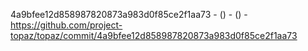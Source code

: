 4a9bfee12d858987820873a983d0f85ce2f1aa73 -  () -  () - https://github.com/project-topaz/topaz/commit/4a9bfee12d858987820873a983d0f85ce2f1aa73

